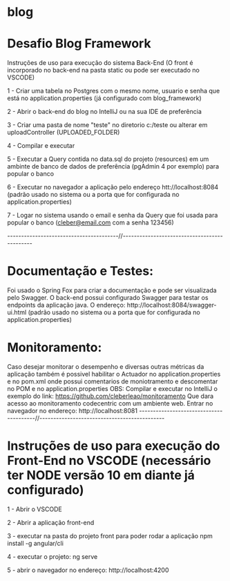 # blog
# Desafio Blog Framework

Instruções de uso para execução do sistema Back-End (O front é incorporado no back-end na pasta static ou pode ser executado no VSCODE)

1 - Criar uma tabela no Postgres com o mesmo nome, usuario e senha que está no application.properties (já configurado com blog_framework)

2 - Abrir o back-end do blog no IntelliJ ou na sua IDE de preferência

3 - Criar uma pasta de nome "teste" no diretorio c:/teste ou alterar em uploadController (UPLOADED_FOLDER)

4 - Compilar e executar

5 - Executar a Query contida no data.sql do projeto (resources) em um ambinte de banco de dados de preferência (pgAdmin 4 por exemplo) para popular o banco

6 - Executar no navegador a aplicação pelo endereço htt://localhost:8084 (padrão usado no sistema ou a porta que for configurada no application.properties)

7 - Logar no sistema usando o email e senha da Query que foi usada para popular o banco (cleber@email.com com a senha 123456)

----------------------------------------//---------------------------------------------
# Documentação e Testes:
Foi usado o Spring Fox para criar a documentação e pode ser visualizada pelo Swagger.
O back-end possui configurado Swagger para testar os endpoints da aplicação java.
O endereço: http://localhost:8084/swagger-ui.html  (padrão usado no sistema ou a porta que for configurada no application.properties)

# Monitoramento:
Caso desejar monitorar o desempenho e diversas outras métricas da aplicação também é possivel habilitar o Actuador no application.properties e no pom.xml onde possui comentarios de moniotramento e descomentar no POM e no application.properties
OBS:
Compilar e executar no IntelliJ o exemplo do link: https://github.com/cleberleao/monitoramento
Que dara acesso ao monitoramento codecentric com um ambiente web.
Entrar no navegador no endereço: http://localhost:8081
----------------------------------------//---------------------------------------------

# Instruções de uso para execução do Front-End no VSCODE (necessário ter NODE versão 10 em diante já configurado) 

1 - Abrir o VSCODE

2 - Abrir a aplicação front-end

3 - executar na pasta do projeto front para poder rodar a aplicação npm install -g angular/cli

4 - executar o projeto: ng serve

5 - abrir o navegador no endereço: http://localhost:4200
